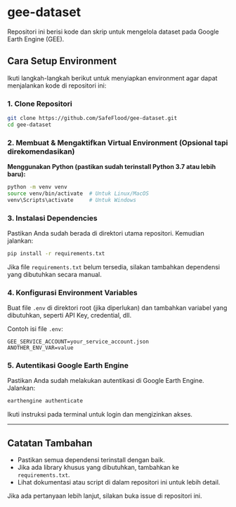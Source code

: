 # gee-dataset

Repositori ini berisi kode dan skrip untuk mengelola dataset pada Google Earth Engine (GEE).

## Cara Setup Environment

Ikuti langkah-langkah berikut untuk menyiapkan environment agar dapat menjalankan kode di repositori ini:

### 1. Clone Repositori

```bash
git clone https://github.com/SafeFlood/gee-dataset.git
cd gee-dataset
```

### 2. Membuat & Mengaktifkan Virtual Environment (Opsional tapi direkomendasikan)

**Menggunakan Python (pastikan sudah terinstall Python 3.7 atau lebih baru):**

```bash
python -m venv venv
source venv/bin/activate  # Untuk Linux/MacOS
venv\Scripts\activate     # Untuk Windows
```

### 3. Instalasi Dependencies

Pastikan Anda sudah berada di direktori utama repositori. Kemudian jalankan:

```bash
pip install -r requirements.txt
```

Jika file `requirements.txt` belum tersedia, silakan tambahkan dependensi yang dibutuhkan secara manual.

### 4. Konfigurasi Environment Variables

Buat file `.env` di direktori root (jika diperlukan) dan tambahkan variabel yang dibutuhkan, seperti API Key, credential, dll.

Contoh isi file `.env`:
```
GEE_SERVICE_ACCOUNT=your_service_account.json
ANOTHER_ENV_VAR=value
```

### 5. Autentikasi Google Earth Engine

Pastikan Anda sudah melakukan autentikasi di Google Earth Engine. Jalankan:

```bash
earthengine authenticate
```

Ikuti instruksi pada terminal untuk login dan mengizinkan akses.

---

## Catatan Tambahan

- Pastikan semua dependensi terinstall dengan baik.
- Jika ada library khusus yang dibutuhkan, tambahkan ke `requirements.txt`.
- Lihat dokumentasi atau script di dalam repositori ini untuk lebih detail.

Jika ada pertanyaan lebih lanjut, silakan buka issue di repositori ini.
